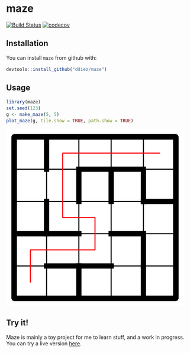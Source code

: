 maze
================

[![Build
Status](https://travis-ci.org/ddiez/maze.svg?branch=master)](https://travis-ci.org/ddiez/maze)
[![codecov](https://codecov.io/gh/ddiez/maze/branch/master/graph/badge.svg)](https://codecov.io/gh/ddiez/maze)

## Installation

You can install `maze` from github with:

``` r
devtools::install_github("ddiez/maze")
```

## Usage

``` r
library(maze)
set.seed(123)
g <- make_maze(5, 5)
plot_maze(g, tile.show = TRUE, path.show = TRUE)
```

![](README_files/figure-gfm/maze-1.png)<!-- -->

## Try it\!

Maze is mainly a toy project for me to learn stuff, and a work in
progress. You can try a live version
[here](https://ddiez.shinyapps.io/maze/).

